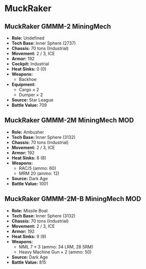 # MuckRaker
## MuckRaker GMMM-2 MiningMech
- **Role:** Undefined
- **Tech Base:** Inner Sphere (2737)
- **Chassis:** 70 tons (Industrial)
- **Movement:** 2 / 3, ICE
- **Armor:** 192
- **Cockpit:** Industrial
- **Heat Sinks:** 0 (0)
- **Weapons:**
  - Backhoe
- **Equipment:**
  - Cargo × 2
  - Dumper × 2
- **Source:** Star League
- **Battle Value:** 709

## MuckRaker GMMM-2M MiningMech MOD
- **Role:** Ambusher
- **Tech Base:** Inner Sphere (3132)
- **Chassis:** 70 tons (Industrial)
- **Movement:** 2 / 3, ICE
- **Armor:** 192
- **Heat Sinks:** 8 (8)
- **Weapons:**
  - RAC/5 (ammo: 60)
  - MRM 20 (ammo: 12)
- **Source:** Dark Age
- **Battle Value:** 1001

## MuckRaker GMMM-2M-B MiningMech MOD
- **Role:** Missile Boat
- **Tech Base:** Inner Sphere (3132)
- **Chassis:** 70 tons (Industrial)
- **Movement:** 2 / 3, ICE
- **Armor:** 192
- **Heat Sinks:** 9 (9)
- **Weapons:**
  - MML 7 × 3 (ammo: 34 LRM, 28 SRM)
  - Heavy Machine Gun × 2 (ammo: 50)
- **Source:** Dark Age
- **Battle Value:** 815

